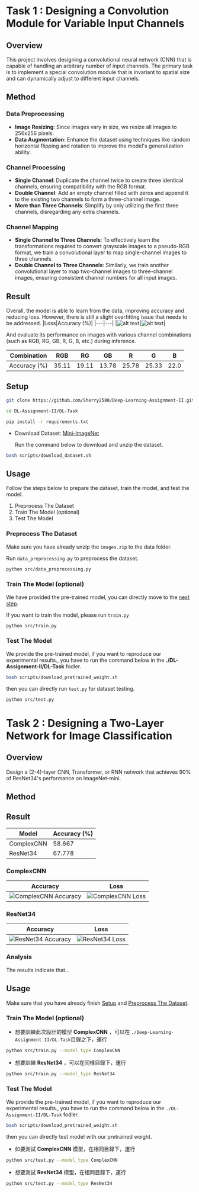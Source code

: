 # Task 1 : Designing a Convolution Module for Variable Input Channels

## Overview
This project involves designing a convolutional neural network (CNN) that is capable of handling an arbitrary number of input channels. The primary task is to implement a special convolution module that is invariant to spatial size and can dynamically adjust to different input channels.

## Method
### Data Preprocessing
- **Image Resizing**: Since images vary in size, we resize all images to 256x256 pixels.
- **Data Augmentation**: Enhance the dataset using techniques like random horizontal flipping and rotation to improve the model's generalization ability.

### Channel Processing
- **Single Channel**: Duplicate the channel twice to create three identical channels, ensuring compatibility with the RGB format.
- **Double Channel**: Add an empty channel filled with zeros and append it to the existing two channels to form a three-channel image.
- **More than Three Channels**: Simplify by only utilizing the first three channels, disregarding any extra channels.

### Channel Mapping
- **Single Channel to Three Channels**: To effectively learn the transformations required to convert grayscale images to a pseudo-RGB format, we train a convolutional layer to map single-channel images to three channels.
- **Double Channel to Three Channels**: Similarly, we train another convolutional layer to map two-channel images to three-channel images, ensuring consistent channel numbers for all input images.

## Result
Overall, the model is able to learn from the data, improving accuracy and reducing loss. However, there is still a slight overfitting issue that needs to be addressed.
|Loss|Accuracy (%)|
|---|---|
|![alt text](DL-Task/results/plots/ImprovedCNN/loss_plot.png)|![alt text](DL-Task/results/plots/ImprovedCNN/accuracy_plot.png)|

And evaluate its performance on images with various channel combinations (such as RGB, RG, GB, R, G, B, etc.) during inference.

| Combination | RGB   | RG    | GB    | R     | G     | B     |
| ----------- | ----- | ----- | ----- | ----- | ----- | ----- |
| Accuracy (%)   | 35.11 | 19.11 | 13.78 | 25.78 | 25.33 | 22.0 |

## Setup
```bash
git clone https://github.com/Sherry2580/Deep-Learning-Assignment-II.git
```
```bash
cd DL-Assignment-II/DL-Task
```
```bash
pip install -r requirements.txt
```
- Download Dataset: [Mini-ImageNet](https://cchsu.info/files/images.zip)

    Run the command below to download and unzip the dataset.
```bash
bash scripts/download_dataset.sh
```

## Usage
Follow the steps below to prepare the dataset, train the model, and test the model.
1. Preprocess The Dataset
2. Train The Model (optional)
3. Test The Model

### Preprocess The Dataset
Make sure you have already unzip the `images.zip` to the data folder.

Run `data_preprocessing.py` to preprocess the dataset.
```bash
python src/data_preprocessing.py
```

### Train The Model (optional)
We have provided the pre-trained model, you can directly move to the [next step](#test-the-model). 

If you want to train the model, please run `train.py`
```bash
python src/train.py
```

### Test The Model
We provide the pre-trained model, if you want to reproduce our experimental results., you have to run the command below in the **./DL-Assignment-II/DL-Task** fodler.
```bash
bash scripts/download_pretrained_weight.sh
```
then you can directly run `test.py` for dataset testing.
```bash
python src/test.py
```


# Task 2 : Designing a Two-Layer Network for Image Classification

## Overview
Design a (2-4)-layer CNN, Transformer, or RNN network that achieves 90% of ResNet34's performance on ImageNet-mini.

## Method



## Result

| Model       | Accuracy (%) | 
|-------------|--------------|
| ComplexCNN  | 58.667       |
| ResNet34    | 67.778       |

### ComplexCNN

| Accuracy                                             | Loss                                             |
|------------------------------------------------------|--------------------------------------------------|
| ![ComplexCNN Accuracy](DL-Task/results/plots/ComplexCNN/accuracy_plot.png) | ![ComplexCNN Loss](DL-Task/results/plots/ComplexCNN/loss_plot.png) |

### ResNet34

| Accuracy                                             | Loss                                             |
|------------------------------------------------------|--------------------------------------------------|
| ![ResNet34 Accuracy](DL-Task/results/plots/ResNet34/accuracy_plot.png) | ![ResNet34 Loss](DL-Task/results/plots/ResNet34/loss_plot.png) |

### Analysis

The results indicate that...


## Usage
Make sure that you have already finish [Setup](#setup) and [Preprocess The Dataset](#preprocess-the-dataset).
### Train The Model (optional)
- 想要訓練此次設計的模型 **ComplexCNN** ，可以在 `./Deep-Learning-Assignment-II/DL-Task`目錄之下，運行
```bash
python src/train.py --model_type ComplexCNN
```
- 想要訓練 **ResNet34** ，可以在同樣目錄下，運行
```bash
python src/train.py --model_type ResNet34
```
### Test The Model
We provide the pre-trained model, if you want to reproduce our experimental results., you have to run the command below in the `./DL-Assignment-II/DL-Task` fodler.
```bash
bash scripts/download_pretrained_weight.sh
```
then you can directly test model with our pretrained weight.

- 如要測試 **ComplexCNN** 模型，在相同目錄下，運行
```bash
python src/test.py --model_type ComplexCNN
```
- 想要測試 **ResNet34** 模型，在相同目錄下，運行
```bash
python src/test.py --model_type ResNet34
```



